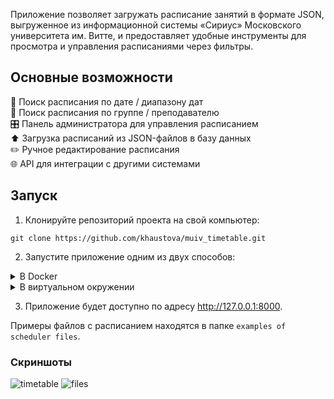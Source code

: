 Приложение позволяет загружать расписание занятий в формате JSON, выгруженное из информационной системы «Сириус» Московского университета им. Витте, и предоставляет удобные инструменты для просмотра и управления расписаниями через фильтры.

## Основные возможности 
:calendar: Поиск расписания по дате / диапазону дат   
:busts_in_silhouette: Поиск расписания по группе / преподавателю   
:control_knobs: Панель администратора для управления расписанием   
:arrow_up: Загрузка расписаний из JSON-файлов в базу данных  
:pencil2: Ручное редактирование расписания   
:globe_with_meridians: API для интеграции с другими системами  
 
## Запуск

1. Клонируйте репозиторий проекта на свой компьютер:

```
git clone https://github.com/khaustova/muiv_timetable.git
```
2. Запустите приложение одним из двух способов:
<details>
  <summary>В Docker</summary>

```
docker-compose up --build
```
  
</details>  

<details>
  <summary>В виртуальном окружении</summary>

  * Создайте виртуальное окружение:
    

  ```
  python3 -m venv .venv
  ```

  * Активируйте виртуальное окружение:  

    * Для Linux/MacOS:  

    ```
    source .venv/bin/activate
    ```
   
    * Для Windows:  

    ```
    .venv\Scripts\activate
    ```

  * Установите необходимые библиотеки:

  ```
  pip install -r requirements.txt
  ```

  * Выполните миграции базы данных:
    

  ```
  python3 manage.py migrate
  ```

  * Запустите сервер:

  ```
  python3 manage.py runserver
  ```
  
</details> 

3. Приложение будет доступно по адресу http://127.0.0.1:8000.  
  
Примеры файлов с расписанием находятся в папке `examples of scheduler files`.

### Скриншоты
![timetable](https://github.com/khaustiv/timetable/assets/143105312/225b5d9d-9454-48f8-a761-0a3b9dcc74ec)
![files](https://github.com/khaustiv/timetable/assets/143105312/062aba6c-41b4-4a9e-b6eb-3c366c3db0e6)
